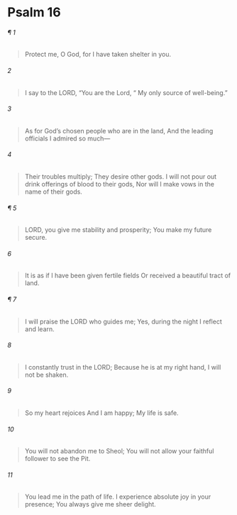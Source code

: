 # Psalm 16
###### ¶ 1
> Protect me, O God, for I have taken shelter in you.
###### 2
> I say to the LORD, “You are the Lord,
>  “ My only source of well-being.”
###### 3
> As for God’s chosen people who are in the land,
> And the leading officials I admired so much—
###### 4
> Their troubles multiply;
> They desire other gods.
> I will not pour out drink offerings of blood to their gods,
> Nor will I make vows in the name of their gods.
###### ¶ 5
> LORD, you give me stability and prosperity;
> You make my future secure.
###### 6
> It is as if I have been given fertile fields
> Or received a beautiful tract of land.
###### ¶ 7
> I will praise the LORD who guides me;
> Yes, during the night I reflect and learn.
###### 8
> I constantly trust in the LORD;
> Because he is at my right hand, I will not be shaken.
###### 9
> So my heart rejoices
> And I am happy;
> My life is safe.
###### 10
> You will not abandon me to Sheol;
> You will not allow your faithful follower to see the Pit.
###### 11
> You lead me in the path of life.
> I experience absolute joy in your presence;
> You always give me sheer delight.
